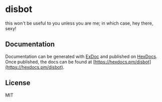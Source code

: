 # disbot

this won't be useful to you unless you are me; in which case, hey there, sexy!

## Documentation

Documentation can be generated with [ExDoc](https://github.com/elixir-lang/ex_doc)
and published on [HexDocs](https://hexdocs.pm). Once published, the docs can
be found at [https://hexdocs.pm/disbot](https://hexdocs.pm/disbot).

## License
MIT

